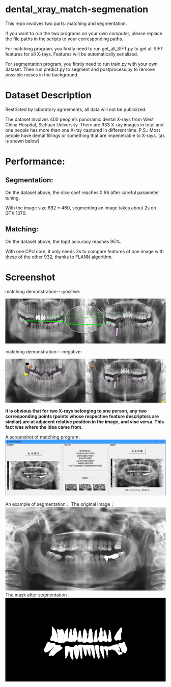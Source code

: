 # dental_xray_match-segmenation
This repo involves two parts: matching and segmentation.

If you want to run the two programs on your own computer, please replace the file paths in the scripts to your corresponding paths.

For matching program, you firstly need to run get_all_SIFT.py to get all SIFT features for all X-rays. Features will be automatically serialized.

For segmentation program, you firstly need to run train.py with your own dataset. Then run predict.py to segment and postprocess.py to remove possible noises in the background.

# Dataset Description
Restricted by laboratory agreements, all data will not be publicized.

The dataset involves 400 people's panoramic dental X-rays from West China Hospital, Sichuan University. There are 933 X-ray images in total and one people has more than one X-ray captured in different time. P.S.: Most people have dental fillings or something that are impenetrable to X-rays. (as is shown below)


# Performance:
## Segmentation:
On the dataset above, the dice coef reaches 0.96 after careful parameter tuning.

With the image size 882 * 460, segmenting an image takes about 2s on GTX 1070.

## Matching:
On the dataset above, the top3 accuracy reaches 95%. 

With one CPU core, it only needs 3s to compare features of one image with these of the other 932, thanks to FLANN algorithm.

# Screenshot
matching demonstration---positive:

![正样本](./匹配原理展示-正样本.png)

matching demonstration---negative:

![负样本](./匹配原理展示-负样本.png)


**It is obvious that for two X-rays belonging to one person, any two corresponding points (points whose respective feature descriptors are similar) are at adjacent relative position in the image, and vise versa. This fact was where the idea came from.**


A screenshot of matching program:  
![匹配程序截图](./匹配程序截图.png)


An example of segmentation：
The original image：  
![分割原图](./分割原图.png)  
The mask after segmentation：  
![分割结果](./分割结果.png)  
